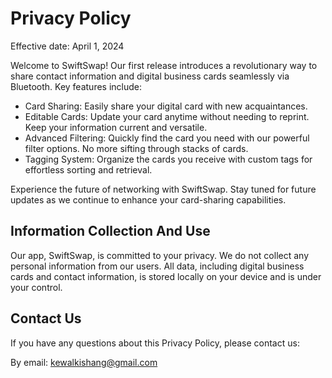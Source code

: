 # Privacy Policy

Effective date: April 1, 2024

Welcome to SwiftSwap! Our first release introduces a revolutionary way to share contact information and digital business cards seamlessly via Bluetooth. Key features include:

*  Card Sharing: Easily share your digital card with new acquaintances.
*  Editable Cards: Update your card anytime without needing to reprint. Keep your information current and versatile.
*  Advanced Filtering: Quickly find the card you need with our powerful filter options. No more sifting through stacks of cards.
*  Tagging System: Organize the cards you receive with custom tags for effortless sorting and retrieval.

  Experience the future of networking with SwiftSwap. Stay tuned for future updates as we continue to enhance your card-sharing capabilities.

## Information Collection And Use

Our app, SwiftSwap, is committed to your privacy. We do not collect any personal information from our users. All data, including digital business cards and contact information, is stored locally on your device and is under your control.

## Contact Us

If you have any questions about this Privacy Policy, please contact us:

By email: kewalkishang@gmail.com

